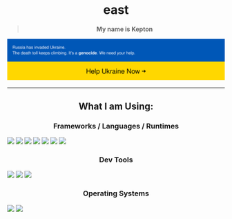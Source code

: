 <div align="center">
<h1>east</h1>

<blockquote><strong>My name is Kepton </strong></blockquote>


[![SWUbanner](https://raw.githubusercontent.com/vshymanskyy/StandWithUkraine/main/banner2-direct.svg)](https://vshymanskyy.github.io/StandWithUkraine/)
<hr>

## What I am Using:

### Frameworks  / Languages / Runtimes

<div align="left">
<img src="https://img.shields.io/badge/HTML/CSS-orange?style=for-the-badge&logo=html5&logoColor=white"/>
<img src="https://img.shields.io/badge/rust-%23000000.svg?&style=for-the-badge&logo=rust&logoColor=white"/>
<img src="https://img.shields.io/badge/kotlin-%237F52FF.svg?&style=for-the-badge&logo=kotlin&logoColor=white"/>
<img src="https://img.shields.io/badge/node.js-%23339933.svg?&style=for-the-badge&logo=node.js&logoColor=white"/>
<img src="https://img.shields.io/badge/typescript-%233178C6.svg?&style=for-the-badge&logo=typescript&logoColor=white"/>
<img src="https://img.shields.io/badge/tailwind%20css-%2338B2AC.svg?&style=for-the-badge&logo=tailwind%20css&logoColor=white"/>
<img src="https://img.shields.io/badge/Python-yellow?style=for-the-badge&logo=python&logoColor=white"/>

</div>

### Dev Tools

<div align="left">
<img src="https://img.shields.io/badge/intellij%20idea-%2338B2AC.svg?&style=for-the-badge&logo=intellij%20idea&logoColor=white"/>
<img src="https://img.shields.io/badge/visual%20studio%20code-%23007ACC.svg?&style=for-the-badge&logo=visual%20studio%20code&logoColor=white"/>
<img src="https://img.shields.io/badge/git-%23F05032.svg?&style=for-the-badge&logo=git&logoColor=white"/>
</div>

### Operating Systems

<div align="left">
<img src="https://img.shields.io/badge/windows-%230078D6.svg?&style=for-the-badge&logo=windows&logoColor=white"/>
<img src="https://img.shields.io/badge/linux-%23FCC624.svg?&style=for-the-badge&logo=linux&logoColor=black"/>
</div>
